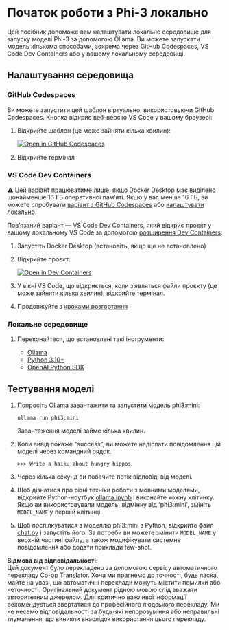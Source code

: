 <!--
CO_OP_TRANSLATOR_METADATA:
{
  "original_hash": "3edae6aebc3d0143037109e8af58f1ac",
  "translation_date": "2025-07-16T18:13:20+00:00",
  "source_file": "md/01.Introduction/01/01.EnvironmentSetup.md",
  "language_code": "uk"
}
-->
# Початок роботи з Phi-3 локально

Цей посібник допоможе вам налаштувати локальне середовище для запуску моделі Phi-3 за допомогою Ollama. Ви можете запускати модель кількома способами, зокрема через GitHub Codespaces, VS Code Dev Containers або у вашому локальному середовищі.

## Налаштування середовища

### GitHub Codespaces

Ви можете запустити цей шаблон віртуально, використовуючи GitHub Codespaces. Кнопка відкриє веб-версію VS Code у вашому браузері:

1. Відкрийте шаблон (це може зайняти кілька хвилин):

    [![Open in GitHub Codespaces](https://github.com/codespaces/badge.svg)](https://codespaces.new/microsoft/phi-3cookbook)

2. Відкрийте термінал

### VS Code Dev Containers

⚠️ Цей варіант працюватиме лише, якщо Docker Desktop має виділено щонайменше 16 ГБ оперативної пам’яті. Якщо у вас менше 16 ГБ, ви можете спробувати [варіант з GitHub Codespaces](../../../../../md/01.Introduction/01) або [налаштувати локально](../../../../../md/01.Introduction/01).

Пов’язаний варіант — VS Code Dev Containers, який відкриє проєкт у вашому локальному VS Code за допомогою [розширення Dev Containers](https://marketplace.visualstudio.com/items?itemName=ms-vscode-remote.remote-containers):

1. Запустіть Docker Desktop (встановіть, якщо ще не встановлено)
2. Відкрийте проєкт:

    [![Open in Dev Containers](https://img.shields.io/static/v1?style=for-the-badge&label=Dev%20Containers&message=Open&color=blue&logo=visualstudiocode)](https://vscode.dev/redirect?url=vscode://ms-vscode-remote.remote-containers/cloneInVolume?url=https://github.com/microsoft/phi-3cookbook)

3. У вікні VS Code, що відкриється, коли з’являться файли проєкту (це може зайняти кілька хвилин), відкрийте термінал.
4. Продовжуйте з [кроками розгортання](../../../../../md/01.Introduction/01)

### Локальне середовище

1. Переконайтеся, що встановлені такі інструменти:

    * [Ollama](https://ollama.com/)
    * [Python 3.10+](https://www.python.org/downloads/)
    * [OpenAI Python SDK](https://pypi.org/project/openai/)

## Тестування моделі

1. Попросіть Ollama завантажити та запустити модель phi3:mini:

    ```shell
    ollama run phi3:mini
    ```

    Завантаження моделі займе кілька хвилин.

2. Коли вивід покаже "success", ви можете надіслати повідомлення цій моделі через командний рядок.

    ```shell
    >>> Write a haiku about hungry hippos
    ```

3. Через кілька секунд ви побачите потік відповіді від моделі.

4. Щоб дізнатися про різні техніки роботи з мовними моделями, відкрийте Python-ноутбук [ollama.ipynb](../../../../../code/01.Introduce/ollama.ipynb) і виконайте кожну клітинку. Якщо ви використовували модель, відмінну від 'phi3:mini', змініть `MODEL_NAME` у першій клітинці.

5. Щоб поспілкуватися з моделлю phi3:mini з Python, відкрийте файл [chat.py](../../../../../code/01.Introduce/chat.py) і запустіть його. За потреби ви можете змінити `MODEL_NAME` у верхній частині файлу, а також модифікувати системне повідомлення або додати приклади few-shot.

**Відмова від відповідальності**:  
Цей документ було перекладено за допомогою сервісу автоматичного перекладу [Co-op Translator](https://github.com/Azure/co-op-translator). Хоча ми прагнемо до точності, будь ласка, майте на увазі, що автоматичні переклади можуть містити помилки або неточності. Оригінальний документ рідною мовою слід вважати авторитетним джерелом. Для критично важливої інформації рекомендується звертатися до професійного людського перекладу. Ми не несемо відповідальності за будь-які непорозуміння або неправильні тлумачення, що виникли внаслідок використання цього перекладу.